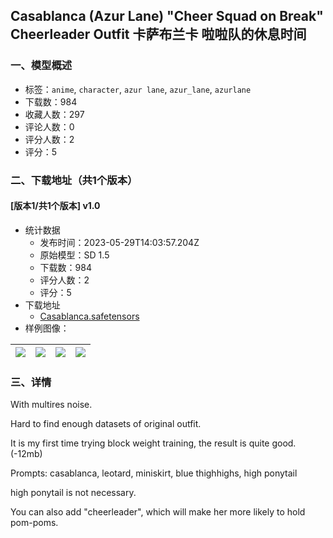 ## Casablanca (Azur Lane) "Cheer Squad on Break" Cheerleader Outfit 卡萨布兰卡 啦啦队的休息时间
### 一、模型概述

- 标签：`anime`, `character`, `azur lane`, `azur_lane`, `azurlane`
- 下载数：984
- 收藏人数：297
- 评论人数：0
- 评分人数：2
- 评分：5

### 二、下载地址（共1个版本）

#### [版本1/共1个版本] v1.0

- 统计数据
  - 发布时间：2023-05-29T14:03:57.204Z
  - 原始模型：SD 1.5
  - 下载数：984
  - 评分人数：2
  - 评分：5
- 下载地址
  - [Casablanca.safetensors](https://civitai.com/api/download/models/84657)
- 样例图像：

| <img src="https://image.civitai.com/xG1nkqKTMzGDvpLrqFT7WA/f6b27ca5-ef2e-4566-ab5e-bd010ed54645/width=450/956517.jpeg" /> | <img src="https://image.civitai.com/xG1nkqKTMzGDvpLrqFT7WA/e20573bb-1eed-46da-8d37-9794ccf95525/width=450/956588.jpeg" /> | <img src="https://image.civitai.com/xG1nkqKTMzGDvpLrqFT7WA/f19ac2be-4187-4d94-b330-d54c1632cbd3/width=450/956518.jpeg" /> | <img src="https://image.civitai.com/xG1nkqKTMzGDvpLrqFT7WA/d48ef0e5-e00a-48ca-a89c-109093d6f974/width=450/956516.jpeg" /> |
| ---- | ---- | ---- | ---- |


### 三、详情
<p>With multires noise.</p><p>Hard to find enough datasets of original outfit.</p><p>It is my first time trying block weight training, the result is quite good. (-12mb)</p><p>Prompts: casablanca, leotard, miniskirt, blue thighhighs, high ponytail</p><p>high ponytail is not necessary.</p><p>You can also add "cheerleader", which will make her more likely to hold pom-poms.</p>
